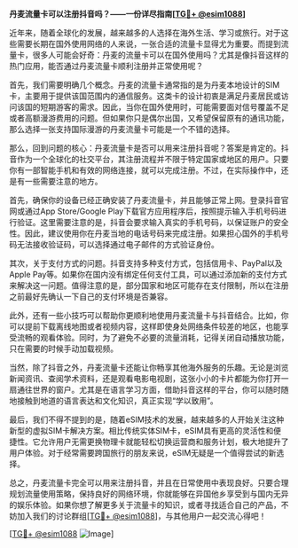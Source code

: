 **丹麦流量卡可以注册抖音吗？——一份详尽指南[[TG💪+ @esim1088](https://t.me/s/esim1088)]**

近年来，随着全球化的发展，越来越多的人选择在海外生活、学习或旅行。对于这些需要长期在国外使用网络的人来说，一张合适的流量卡显得尤为重要。而提到流量卡，很多人可能会好奇：丹麦的流量卡可以在国外使用吗？尤其是像抖音这样的热门应用，能否通过丹麦流量卡顺利注册并正常使用呢？

首先，我们需要明确几个概念。丹麦的流量卡通常指的是为丹麦本地设计的SIM卡，主要用于提供该国范围内的通信服务。这类卡的设计初衷是满足丹麦居民或访问该国的短期游客的需求。因此，当你在国外使用时，可能需要面对信号覆盖不足或者高额漫游费用的问题。但如果你只是偶尔出国，又希望保留原有的通讯功能，那么选择一张支持国际漫游的丹麦流量卡可能是一个不错的选择。

那么，回到问题的核心：丹麦流量卡是否可以用来注册抖音呢？答案是肯定的。抖音作为一个全球化的社交平台，其注册流程并不限于特定国家或地区的用户。只要你有一部智能手机和有效的网络连接，就可以完成注册。不过，在实际操作中，还是有一些需要注意的地方。

首先，确保你的设备已经正确安装了丹麦流量卡，并且能够正常上网。登录抖音官网或通过App Store/Google Play下载官方应用程序后，按照提示输入手机号码进行验证。这里需要注意的是，抖音会要求输入真实的手机号码，以保证账户的安全性。因此，建议使用你在丹麦当地的电话号码来完成注册。如果担心国外的手机号码无法接收验证码，可以选择通过电子邮件的方式验证身份。

其次，关于支付方式的问题。抖音支持多种支付方式，包括信用卡、PayPal以及Apple Pay等。如果你在国内没有绑定任何支付工具，可以通过添加新的支付方式来解决这一问题。值得注意的是，部分国家和地区可能存在支付限制，所以在注册之前最好先确认一下自己的支付环境是否兼容。

此外，还有一些小技巧可以帮助你更顺利地使用丹麦流量卡与抖音结合。比如，你可以提前下载离线地图或者视频内容，这样即使身处网络条件较差的地区，也能享受流畅的观看体验。同时，为了避免不必要的流量消耗，记得关闭自动播放功能，只在需要的时候手动加载视频。

当然，除了抖音之外，丹麦流量卡还能让你畅享其他海外服务的乐趣。无论是浏览新闻资讯、查阅学术资料，还是观看电影电视剧，这张小小的卡片都能为你打开一扇通往世界的窗户。尤其是在语言学习方面，借助抖音这样的平台，你可以随时随地接触到地道的语言表达和文化知识，真正实现“学以致用”。

最后，我们不得不提到的是，随着eSIM技术的发展，越来越多的人开始关注这种新型的虚拟SIM卡解决方案。相比传统实体SIM卡，eSIM具有更高的灵活性和便捷性。它允许用户无需更换物理卡就能轻松切换运营商和服务计划，极大地提升了用户体验。对于经常需要跨国旅行的朋友来说，eSIM无疑是一个值得尝试的新选择。

总之，丹麦流量卡完全可以用来注册抖音，并且在日常使用中表现良好。只要合理规划流量使用策略，保持良好的网络环境，你就能够在异国他乡享受到与国内无异的娱乐体验。如果你想了解更多关于流量卡的知识，或者寻找适合自己的产品，不妨加入我们的讨论群组[[TG💪+ @esim1088](https://t.me/s/esim1088)]，与其他用户一起交流心得吧！

[[TG💪+ @esim1088](https://t.me/s/esim1088) ![Image](https://i.postimg.cc/4NQfJmqS/Snipaste-2025-05-13-00-14-12.png)]
